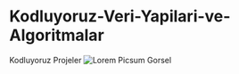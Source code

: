 # Kodluyoruz-Veri-Yapilari-ve-Algoritmalar
Kodluyoruz Projeler
![Lorem Picsum Gorsel](https://lucid.app/lucidchart/bde80bc0-fc3b-47ea-a0a5-5f13b1bdaac2/edit?invitationId=inv_79c1c07e-169c-4f5b-bfcf-47db901c4c95)
